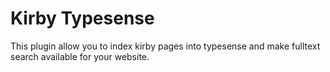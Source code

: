 # Kirby Typesense

This plugin allow you to index kirby pages into typesense and make fulltext search available for your website.

